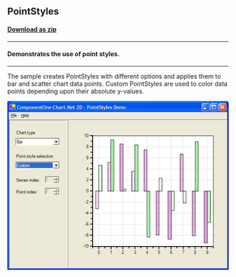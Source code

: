 ## PointStyles
#### [Download as zip](https://minhaskamal.github.io/DownGit/#/home?url=https://github.com/GrapeCity/ComponentOne-WinForms-Samples/tree/master/NetFramework\Charts\VB\PointStyles)
____
#### Demonstrates the use of point styles.
____
The sample creates PointStyles with different options and applies them to bar and scatter chart data points. Custom PointStyles are used to color data points depending upon their absolute y-values.

![screenshot](screenshot.png)
